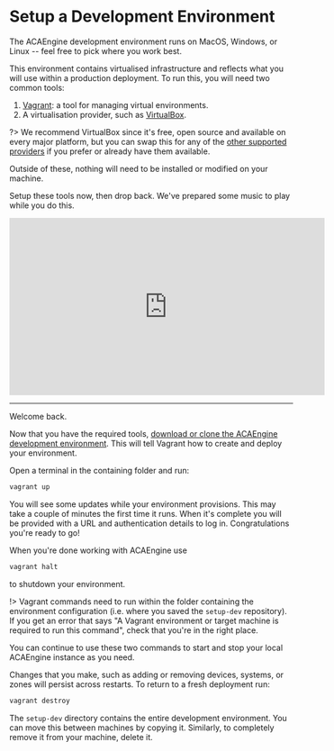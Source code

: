 # Setup a Development Environment

The ACAEngine development environment runs on MacOS, Windows, or Linux -- feel free to pick where you work best.

This environment contains virtualised infrastructure and reflects what you will use within a production deployment. To run this, you will need two common tools:

1.  [Vagrant](https://www.vagrantup.com/downloads.html): a tool for managing virtual environments.
2.  A virtualisation provider, such as [VirtualBox](https://www.virtualbox.org/wiki/Downloads).

?> We recommend VirtualBox since it's free, open source and available on every major platform, but you can swap this for any of the [other supported providers](https://www.vagrantup.com/docs/providers/) if you prefer or already have them available.

Outside of these, nothing will need to be installed or modified on your machine.

Setup these tools now, then drop back. We've prepared some music to play while you do this.

<iframe width="560" height="315" src="https://www.youtube.com/embed/S5PvBzDlZGs" frameborder="0" allowfullscreen></iframe>

---

Welcome back.

Now that you have the required tools, [download or clone the ACAEngine development environment](https://github.com/acaprojects/setup-dev). This will tell Vagrant how to create and deploy your environment.

Open a terminal in the containing folder and run:
```bash
vagrant up
```

You will see some updates while your environment provisions. This may take a couple of minutes the first time it runs. When it's complete you will be provided with a URL and authentication details to log in. Congratulations you're ready to go!

When you're done working with ACAEngine use
```bash
vagrant halt
```
to shutdown your environment.

!> Vagrant commands need to run within the folder containing the environment configuration (i.e. where you saved the `setup-dev` repository). If you get an error that says "A Vagrant environment or target machine is required to run this command", check that you're in the right place.

You can continue to use these two commands to start and stop your local ACAEngine instance as you need.

Changes that you make, such as adding or removing devices, systems, or zones will persist across restarts. To return to a fresh deployment run:
```bash
vagrant destroy
```

The `setup-dev` directory contains the entire development environment. You can move this between machines by copying it. Similarly, to completely remove it from your machine, delete it.
